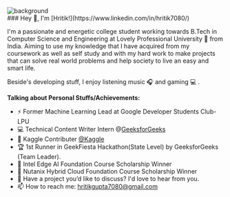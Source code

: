 <img alt="background" style="object-fit: contain;" src="https://media-exp1.licdn.com/dms/image/C5616AQGH1OhEoKcycA/profile-displaybackgroundimage-shrink_350_1400/0/1648914254383?e=1654128000&v=beta&t=qzgRewILg5lklYwS4uzP0SL2iY9Tqe8Lc_Bp4eR7dO4" />
<br>
### Hey 👋, I'm [Hritik!](https://www.linkedin.com/in/hritik7080/)

I'm a passionate and energetic college student working towards B.Tech in Computer Science and Engineering at Lovely Professional University 🚀 from India. Aiming to use my knowledge that I have acquired from my coursework as well as self study and with my hard work to make projects that can solve real world problems and help society to live an easy and smart life.<br>

Beside's developing stuff, I enjoy listening music 🎧 and gaming 💻 .

<!--<img align="right" alt="GIF" width="500" style="object-fit: contain;" src="https://process.filestackapi.com/cache=expiry:max/resize=width:700/efbSR18hT5uRKuo0zoMA" /> -->
  <!--<img align="left" alt="Just a GIF"  width="500" height="300" src="https://remakelearning.org/wp-content/uploads/2020/01/122.gif"/>-->
  
**Talking about Personal Stuffs/Achievements:**
- ⚡️ Former Machine Learning Lead at Google Developer Students Club-LPU 
- 💻 Technical Content Writer Intern @[GeeksforGeeks](https://www.geeksforgeeks.org/)
- 🌱 Kaggle Contributer [@Kaggle](https://www.kaggle.com/hritik)
- 🏆 1st Runner in GeekFiesta Hackathon(State Level) by GeeksforGeeks (Team Leader).
- 🥇 Intel Edge AI Foundation Course Scholarship Winner
- 🥇 Nutanix Hybrid Cloud Foundation Course Scholarship Winner
- 💬 Have a project you’d like to discuss? I'd love to hear from you.
- 📫 How to reach me: hritikgupta7080@gmail.com
